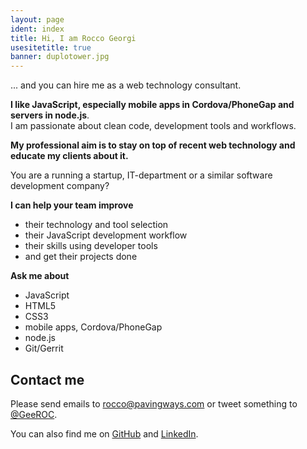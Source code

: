 ```yaml
---
layout: page
ident: index
title: Hi, I am Rocco Georgi
usesitetitle: true
banner: duplotower.jpg
---
```


... and you can hire me as a web technology consultant.

**I like JavaScript, especially mobile apps in Cordova/PhoneGap and servers in node.js**.<br>
I am passionate about clean code, development tools and workflows.

**My professional aim is to stay on top of recent web technology and educate my clients about it.**

You are a running a startup, IT-department or a similar software development company?

**I can help your team improve**

- their technology and tool selection
- their JavaScript development workflow
- their skills using developer tools
- and get their projects done

**Ask me about**

- JavaScript
- HTML5
- CSS3
- mobile apps, Cordova/PhoneGap
- node.js
- Git/Gerrit

<!-- 
[Details on my background and experience][about].
-->

## Contact me

Please send emails to <rocco@pavingways.com> or tweet something to [@GeeROC][twitter].

You can also find me on [GitHub][github] and [LinkedIn][linkedin].

[about]: /about/
[twitter]: https://twitter.com/GeeROC
[github]: https://github.com/rocco
[linkedin]: http://www.linkedin.com/in/roccogeorgi
